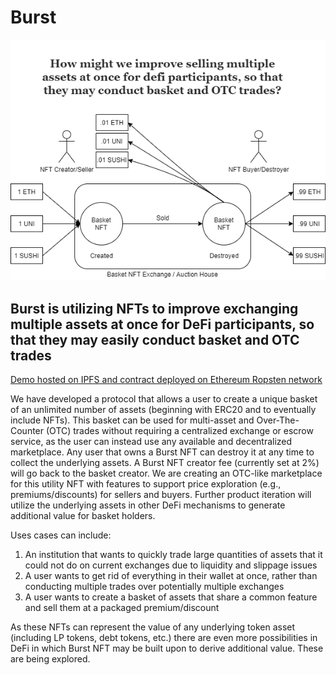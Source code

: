 # Burst

![diagram](https://github.com/Burst-NFT/Burst/blob/main/Docs/Burst-NFT-Diagram.png?raw=true)

## Burst is utilizing NFTs to improve exchanging multiple assets at once for DeFi participants, so that they may easily conduct basket and OTC trades

[Demo hosted on IPFS and contract deployed on Ethereum Ropsten network](https://spring-wave-9660.on.fleek.co/)

We have developed a protocol that allows a user to create a unique basket of an unlimited number of assets (beginning with ERC20 and to eventually include NFTs). This basket can be used for multi-asset and Over-The-Counter (OTC) trades without requiring a centralized exchange or escrow service, as the user can instead use any available and decentralized marketplace. Any user that owns a Burst NFT can destroy it at any time to collect the underlying assets. A Burst NFT creator fee (currently set at 2%) will go back to the basket creator. We are creating an OTC-like marketplace for this utility NFT with features to support price exploration (e.g., premiums/discounts) for sellers and buyers. Further product iteration will utilize the underlying assets in other DeFi mechanisms to generate additional value for basket holders.

Uses cases can include:

1. An institution that wants to quickly trade large quantities of assets that it could not do on current exchanges due to liquidity and slippage issues
2. A user wants to get rid of everything in their wallet at once, rather than conducting multiple trades over potentially multiple exchanges
3. A user wants to create a basket of assets that share a common feature and sell them at a packaged premium/discount

As these NFTs can represent the value of any underlying token asset (including LP tokens, debt tokens, etc.) there are even more possibilities in DeFi in which Burst NFT may be built upon to derive additional value. These are being explored.
